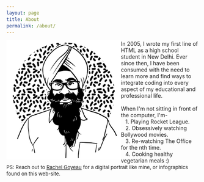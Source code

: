 ```yaml
---
layout: page
title: About
permalink: /about/
---
```

<img src="/assets/about/portrait.jpg" alt="drawing" style="width:300px; float: left"/>
In 2005, I wrote my first line of HTML as a high school student in New Delhi.  Ever since then, I have been consumed with the need to learn more and find ways to integrate coding into every aspect of my educational and professional life. <br /><br />
When I'm not sitting in front of the computer, I'm-<br />
&nbsp;&nbsp;&nbsp;1. Playing Rocket League.<br />
&nbsp;&nbsp;&nbsp;2. Obsessively watching Bollywood movies.<br />
&nbsp;&nbsp;&nbsp;3. Re-watching The Office for the nth time.<br />
&nbsp;&nbsp;&nbsp;4. Cooking healthy vegetarian meals :)
<br />
<font size="2">PS: Reach out to <a href="https://www.rvgillustration.com/" target="_blank">Rachel Goyeau</a> for a digital portrait like mine, or infographics found on this web-site. </font>